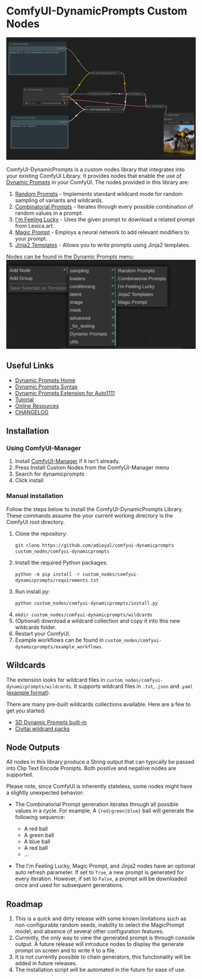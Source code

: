 # ComfyUI-DynamicPrompts Custom Nodes

<img src="images/example.png"/>

ComfyUI-DynamicPrompts is a custom nodes library that integrates into your existing ComfyUI Library. It provides nodes that enable the use of [Dynamic Prompts](https://github.com/adieyal/dynamicprompts) in your ComfyUI. The nodes provided in this library are:

1. [Random Prompts](https://github.com/adieyal/sd-dynamic-prompts/blob/main/docs/SYNTAX.md#variants) - Implements standard wildcard mode for random sampling of variants and wildcards.
2. [Combinatorial Prompts](https://github.com/adieyal/sd-dynamic-prompts/blob/main/docs/SYNTAX.md#combinatorial-sampler) - Iterates through every possible combination of random values in a prompt.
3. [I'm Feeling Lucky](https://github.com/adieyal/dynamicprompts#im-feeling-lucky) - Uses the given prompt to download a related prompt from Lexica.art.
4. [Magic Prompt](https://github.com/adieyal/dynamicprompts#magic-prompt) - Employs a neural network to add relevant modifiers to your prompt.
5. [Jinja2 Templates](https://github.com/adieyal/dynamicprompts#jinja2-templates) - Allows you to write prompts using Jinja2 templates.

Nodes can be found in the Dynamic Prompts menu:
<img src="images/menu.png"/>

## Useful Links
* [Dynamic Prompts Home](https://github.com/adieyal/dynamicprompts)
* [Dynamic Prompts Syntax](https://github.com/adieyal/sd-dynamic-prompts/blob/main/docs/SYNTAX.md)
* [Dynamic Prompts Extension for Auto1111](https://github.com/adieyal/sd-dynamic-prompts)
* [Tutorial](https://github.com/adieyal/sd-dynamic-prompts/blob/main/docs/tutorial.md)
* [Online Resources](https://github.com/adieyal/sd-dynamic-prompts/blob/main/docs/resources.md)
* [CHANGELOG](./CHANGELOG.md)

## Installation

### Using ComfyUI-Manager
1. Install [ComfyUI-Manager](https://github.com/ltdrdata/ComfyUI-Manager) if it isn't already.
2. Press Install Custom Nodes from the ComfyUI-Manager menu
3. Search for dynamicprompts
4. Click install

### Manual installation

Follow the steps below to install the ComfyUI-DynamicPrompts Library. These commands assume the your current working directory is the ComfyUI root directory.

1. Clone the repository:
   ```
   git clone https://github.com/adieyal/comfyui-dynamicprompts custom_nodes/comfyui-dynamicprompts
   ```
2. Install the required Python packages:
   ```
   python -m pip install -r custom_nodes/comfyui-dynamicprompts/requirements.txt
   ```
3. Run install.py:
   ```
   python custom_nodes/comfyui-dynamicprompts/install.py
   ```
4. `mkdir custom_nodes/comfyui-dynamicprompts/wildcards`
5. (Optional) download a wildcard collection and copy it into this new wildcards folder.
6. Restart your ComfyUI.
7. Example workflows can be found in `custom_nodes/comfyui-dynamicprompts/example_workflows`.

## Wildcards
The extension looks for wildcard files in `custom_nodes/comfyui-dynamicprompts/wildcards`. It supports wildcard files in `.txt`, .`json` and .`yaml` ([example format](https://github.com/adieyal/sd-dynamic-prompts/blob/main/collections/publicprompts.yaml)).

There are many pre-built wildcards collections available. Here are a few to get you started:
* [SD Dynamic Prompts built-in](https://github.com/adieyal/sd-dynamic-prompts/tree/main/collections)
* [Civitai wildcard packs](https://github.com/adieyal/sd-dynamic-prompts/blob/main/docs/resources.md#wildcard-packs)


## Node Outputs

All nodes in this library produce a String output that can typically be passed into Clip Text Encode Prompts. Both positive and negative nodes are supported.

Please note, since ComfyUI is inherently stateless, some nodes might have a slightly unexpected behavior:

- The Combinatorial Prompt generation iterates through all possible values in a cycle. For example, A `{red|green|blue}` ball will generate the following sequence:
  - A red ball
  - A green ball
  - A blue ball
  - A red ball
  - ...

- The I'm Feeling Lucky, Magic Prompt, and Jinja2 nodes have an optional auto refresh parameter. If set to `True`, a new prompt is generated for every iteration. However, if set to `False`, a prompt will be downloaded once and used for subsequent generations.

## Roadmap

1. This is a quick and dirty release with some known limitations such as non-configurable random seeds, inability to select the MagicPrompt model, and absence of several other configuration features.
2. Currently, the only way to view the generated prompt is through console output. A future release will introduce nodes to display the generate prompt on screen and to write it to a file.
3. It is not currently possible to chain generators, this functionality will be added in future releases.
5. The installation script will be  automated in the future for ease of use.
